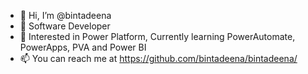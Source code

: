 - 👋 Hi, I’m @bintadeena
- 👀 Software Developer
- 🌱 Interested in Power Platform, Currently learning PowerAutomate, PowerApps, PVA and Power BI
- 📫 You can reach me at https://github.com/bintadeena/bintadeena/

<!---
bintadeena/bintadeena is a ✨ special ✨ repository because its `README.md` (this file) appears on your GitHub profile.
You can click the Preview link to take a look at your changes.
--->
